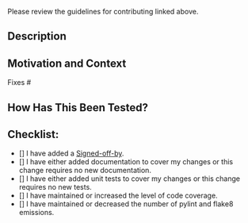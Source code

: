 Please review the guidelines for contributing linked above.

<!-- Provide a general summary of your changes in the Title above -->

## Description
<!-- Describe your changes in detail. -->

## Motivation and Context
<!-- Why is this change required? What problem does it solve? -->
<!-- If it fixes an open issue, please link to the issue here. -->
Fixes #

## How Has This Been Tested?
<!-- If this PR does not contain a new test case, explain why. -->
<!-- Describe in detail how you tested your changes. -->

## Checklist:
<!-- To check a box, and an 'x': [x] -->
<!-- To uncheck box, add a space: [ ] -->
<!-- If you're unsure about any of these, don't hesitate to ask. We're here to help! -->
- [] I have added a [Signed-off-by](https://github.com/cloudviz/agentless-system-crawler/blob/master/CONTRIBUTING.md#sign-your-prs).
- [] I have either added documentation to cover my changes or this change requires no new documentation.
- [] I have either added unit tests to cover my changes or this change requires no new tests.
- [] I have maintained or increased the level of code coverage.
- [] I have maintained or decreased the number of pylint and flake8 emissions.

<!-- The continuous integration build process will run to confirm that tests pass and that code quality meets minimum standards. You may optionally run this locally as PRs will not be accepted until they pass. -->
